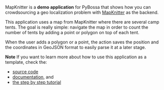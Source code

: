 MapKnitter is a <strong>demo application</strong> for PyBossa that shows how you can 
crowdsourcing a geo localization problem with <a href="http://mapknitter.org">MapKnitter</a> as the backend.

This application uses a map from MapKnitter where there are several camp tents. The 
goal is really simple: navigate the map in order to count the number of tents by adding a point or polygon on top of each tent.

When the user adds a polygon or a point, the action saves the position and
the coordinates in GeoJSON format to easily parse it at a later stage.


**Note** If you want to learn more about how to use this application as a
template, check the:

 * [source code](http://github.com/PyBossa/app-geocoding)
 * [documentation](http://docs.pybossa.com), and
 * [the step by step tutorial](http://docs.pybossa.com/en/latest/user/tutorial.html)
